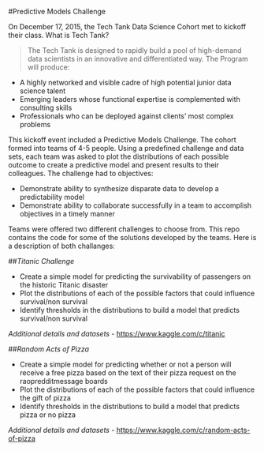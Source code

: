 #Predictive Models Challenge

On December 17, 2015, the Tech Tank Data Science Cohort met to kickoff their class. What is Tech Tank?

>The Tech Tank is designed to rapidly build a pool of high-demand data scientists in an innovative and differentiated way. The Program will produce:
* A highly networked and visible cadre of high potential junior data science talent
* Emerging leaders whose functional expertise is complemented with consulting skills
* Professionals who can be deployed against clients’ most complex problems

This kickoff event included a Predictive Models Challenge. The cohort formed into teams of 4-5 people. Using a predefined challenge and data sets, each team was asked to plot the distributions of each possible outcome to create a predictive model and present results to their colleagues. The challenge had to objectives:
* Demonstrate ability to synthesize disparate data to develop a predictability model
* Demonstrate ability to collaborate successfully in a team to accomplish objectives in a timely manner

Teams were offered two different challenges to choose from. This repo contains the code for some of the solutions developed by the teams. Here is a description of both challanges:

##_Titanic Challenge_
* Create a simple model for predicting the survivability of passengers on the historic Titanic disaster
* Plot the distributions of each of the possible factors that could influence survival/non survival
* Identify thresholds in the distributions to build a model that predicts survival/non survival

_Additional details and datasets_ - https://www.kaggle.com/c/titanic

##_Random Acts of Pizza_
* Create a simple model for predicting whether or not a person will receive a free pizza based on the text of their pizza request on the raopredditmessage boards
* Plot the distributions of each of the possible factors that could influence the gift of pizza
* Identify thresholds in the distributions to build a model that predicts pizza or no pizza

_Additional details and datasets_ - https://www.kaggle.com/c/random-acts-of-pizza
